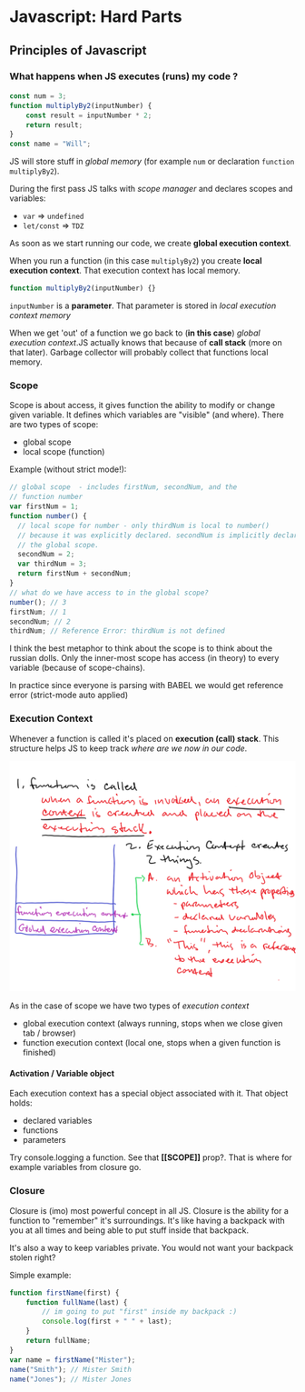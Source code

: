 # Javascript: Hard Parts

## Principles of Javascript

### What happens when JS executes (runs) my code ?

```javascript
const num = 3;
function multiplyBy2(inputNumber) {
    const result = inputNumber * 2;
    return result;
}
const name = "Will";
```

JS will store stuff in _global memory_ (for example `num` or declaration `function multiplyBy2`).

During the first pass JS talks with _scope manager_ and declares scopes and variables:

- `var` => `undefined`
- `let/const` => `TDZ`

As soon as we start running our code, we create **global execution context**.

When you run a function (in this case `multiplyBy2`) you create **local execution context**. That execution context has local memory.

```js
function multiplyBy2(inputNumber) {}
```

`inputNumber` is a **parameter**. That parameter is stored in _local execution context memory_

When we get 'out' of a function we go back to (**in this case**) _global execution context_.JS actually knows that because of **call stack** (more on that later). Garbage collector will probably collect that functions local memory.

### Scope

Scope is about access, it gives function the ability to modify or change given variable. It defines which variables are "visible" (and where). There are two types of scope:

- global scope
- local scope (function)

Example (without strict mode!):

```js
// global scope  - includes firstNum, secondNum, and the
// function number
var firstNum = 1;
function number() {
  // local scope for number - only thirdNum is local to number()
  // because it was explicitly declared. secondNum is implicitly declared in the
  // the global scope.
  secondNum = 2;
  var thirdNum = 3;
  return firstNum + secondNum;
}
// what do we have access to in the global scope?
number(); // 3
firstNum; // 1
secondNum; // 2
thirdNum; // Reference Error: thirdNum is not defined
```

I think the best metaphor to think about the scope is to think about the russian dolls. Only the inner-most scope has access (in theory) to every variable (because of scope-chains).

In practice since everyone is parsing with BABEL we would get reference error (strict-mode auto applied)

### Execution Context

Whenever a function is called it's placed on **execution (call) stack**. This structure helps JS to keep track _where are we now in our code_.

![execution-context](./assets/execution-context.png)

As in the case of scope we have two types of _execution context_

- global execution context (always running, stops when we close given tab / browser)
- function execution context (local one, stops when a given function is finished)

#### Activation / Variable object

Each execution context has a special object associated with it.
That object holds:

- declared variables
- functions
- parameters

Try console.logging a function. See that **[[SCOPE\]]** prop?. That is where for example variables from closure go.

### Closure

Closure is (imo) most powerful concept in all JS.
Closure is the ability for a function to "remember" it's surroundings. It's like having a backpack with you at all times and being able to put stuff inside that backpack.

It's also a way to keep variables private. You would not want your backpack stolen right?

Simple example:

```js
function firstName(first) {
    function fullName(last) {
        // im going to put "first" inside my backpack :)
        console.log(first + " " + last);
    }
    return fullName;
}
var name = firstName("Mister");
name("Smith"); // Mister Smith
name("Jones"); // Mister Jones
```
